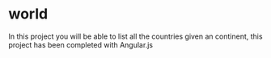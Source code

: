 world
=====

In this project you will be able to list all the countries given an continent, this project has been completed with Angular.js
